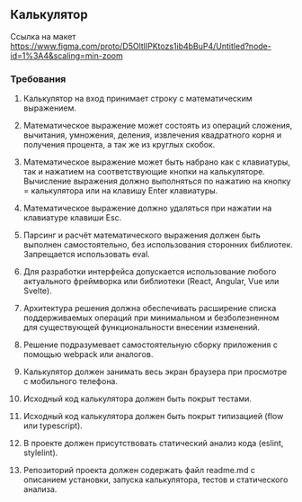 ## Калькулятор

Ссылка на макет <https://www.figma.com/proto/D5OltlIPKtozs1ib4bBuP4/Untitled?node-id=1%3A4&scaling=min-zoom>

### Требования

1. Калькулятор на вход принимает строку с математическим выражением.

1. Математическое выражение может состоять из операций сложения, вычитания, умножения, деления, извлечения квадратного корня и получения процента, а так же из круглых скобок.

1. Математическое выражение может быть набрано как с клавиатуры, так и нажатием на соответствующие кнопки на калькуляторе. Вычисление выражения должно выполняться по нажатию на кнопку = калькулятора или на клавишу Enter клавиатуры.

1. Математическое выражение должно удаляться при нажатии на клавиатуре клавиши Esc.

1. Парсинг и расчёт математического выражения должен быть выполнен самостоятельно, без использования сторонних библиотек. Запрещается использовать eval.

1. Для разработки интерфейса допускается использование любого актуального фреймворка или библиотеки (React, Angular, Vue или Svelte).

1. Архитектура решения должна обеспечивать расширение списка поддерживаемых операций при минимальном и безболезненном для существующей функциональности внесении изменений.

1. Решение подразумевает самостоятельную сборку приложения с помощью webpack или аналогов.

1. Калькулятор должен занимать весь экран браузера при просмотре с мобильного телефона.

1. Исходный код калькулятора должен быть покрыт тестами.

1. Исходный код калькулятора должен быть покрыт типизацией (flow или typescript).

1. В проекте должен присутствовать статический анализ кода (eslint, stylelint).

1. Репозиторий проекта должен содержать файл readme.md с описанием установки, запуска калькулятора, тестов и статического анализа.
